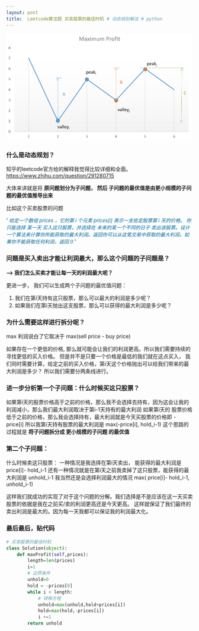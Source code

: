 ```yaml
---
layout: post
title:  Leetcode算法题 买卖股票的最佳时机 # 动态规划解法 # python
---
```

![piture](/images/maxprofit.png)

### 什么是动态规划？
知乎的leetcode官方给的解释我觉得比较详细和全面。  <https://www.zhihu.com/question/291280715>    

大体来讲就是将 **原问题划分为子问题， 然后 子问题的最优值是由更小规模的子问题的最优值推导出来**

比如这个买卖股票的问题
   
'<font size=2 color=#006699> *给定一个数组 prices ，它的第 i 个元素 prices[i] 表示一支给定股票第 i 天的价格。 你只能选择 某一天 买入这只股票，并选择在 未来的某一个不同的日子 卖出该股票。设计一个算法来计算你所能获取的最大利润。返回你可以从这笔交易中获取的最大利润。如果你不能获取任何利润，返回 0* </font>'

### 问题是买入卖出才能让利润最大，那么这个问题的子问题是？

**--> 我们怎么买卖才能让每一天的利润最大呢？** 

更进一步， 我们可以生成两个子问题的最优值问题：
1. 我们在第i天持有这只股票，那么可以最大的利润是多少呢？
2. 如果我们在第i天抛出这支股票，那么可以获得的最大利润是多少呢？

### 为什么需要这样进行拆分呢？

max 利润说白了它取决于 max(sell price - buy price)

如果存在一个更低的价格, 那么就可能会让我们的利润更高。所以我们需要持续的寻找更低的买入价格。
但是并不是只要一个价格是最低的我们就在这点买入，
我们同时需要计算，给定之前的买入价格，第i天这个价格抛出可以给我们带来的最大利润是多少？
所以我们需要分两条线进行。


### 进一步分析第一个子问题：什么时候买这只股票？ 
如果第i天的股票价格高于之前的价格，那么我不会选择去持有，因为这会让我的利润减小，那么我们最大利润取决于第i-1天持有的最大利润 
如果第i天的 股票价格低于之前的价格，那么我会选择持有，最大利润就是今天买股票的价格即  -price[i]
所以我第i天持有股票的最大利润是 max(-price[i], hold_i-1)
这个思路的过程就是 **将子问题拆分成 更小规模的子问题 的最优值**

### 第二个子问题：
什么时候卖这只股票：
一种情况是我选择在第i天卖出， 能获得的最大利润是 price[i]- hold_i-1
还有一种情况就是在第i天之前我卖掉了这只股票，能获得的最大利润是 unhold_i-1
我当然还是会选择利润最大的情况 max( price[i]- hold_i-1, unhold_i-1)

这样我们就成功的实现了对于这个问题的分解。我们选择是不是应该在这一天买卖股票的依据是我在之前买/卖的利润更高还是今天更高。 
这样就保证了我们最终的卖出利润是最大的。因为每一天我都可以保证我的利润最大化。



### 最后最后，贴代码
``` python 
# 买卖股票的最佳时机
class Solution(object):
    def maxProfit(self,prices):
        length=len(prices)
        i=1
        # 边界条件
        unhold=0
        hold = -prices[0]
        while i < length:
            # 转移方程
            unhold=max(unhold,hold+prices[i])
            hold=max(hold,-prices[i])
            i +=1 
        return unhold
```









